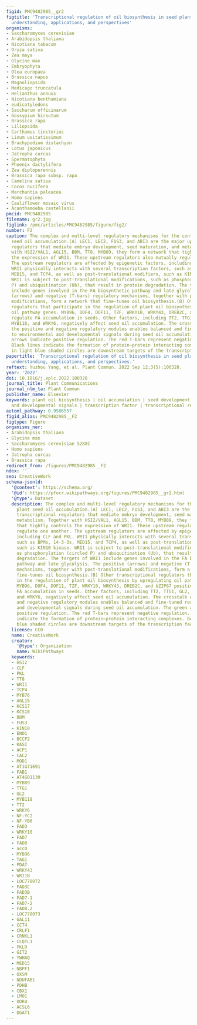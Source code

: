 ```yaml
---
figid: PMC9482985__gr2
figtitle: 'Transcriptional regulation of oil biosynthesis in seed plants: Current
  understanding, applications, and perspectives'
organisms:
- Saccharomyces cerevisiae
- Arabidopsis thaliana
- Nicotiana tabacum
- Oryza sativa
- Zea mays
- Glycine max
- Embryophyta
- Olea europaea
- Brassica napus
- Magnoliopsida
- Medicago truncatula
- Helianthus annuus
- Nicotiana benthamiana
- eudicotyledons
- Saccharum officinarum
- Gossypium hirsutum
- Brassica rapa
- Liliopsida
- Carthamus tinctorius
- Linum usitatissimum
- Brachypodium distachyon
- Lotus japonicus
- Jatropha curcas
- Spermatophyta
- Phoenix dactylifera
- Zea diploperennis
- Brassica rapa subsp. rapa
- Camelina sativa
- Cocos nucifera
- Marchantia paleacea
- Homo sapiens
- Cauliflower mosaic virus
- Acanthamoeba castellanii
pmcid: PMC9482985
filename: gr2.jpg
figlink: /pmc/articles/PMC9482985/figure/fig2/
number: F2
caption: The complex and multi-level regulatory mechanisms for the control of plant
  seed oil accumulation.(A) LEC1, LEC2, FUS3, and ABI3 are the major upstream transcriptional
  regulators that mediate embryo development, seed maturation, and metabolism. Together
  with HSI2/VAL1, AGL15, BBM, TT8, MYB89, they form a network that tightly controls
  the expression of WRI1. These upstream regulators also mutually regulate one another.
  The upstream regulators are affected by epigenetic factors, including CLF and PKL.
  WRI1 physically interacts with several transcription factors, such as BPMs, 14-3-3s,
  MED15, and TCP4, as well as post-translational modifiers, such as KIN10 kinase.
  WRI1 is subject to post-translational modifications, such as phosphorylation (circled
  P) and ubiquitination (Ub), that result in protein degradation. The targets of WRI1
  include genes involved in the FA biosynthetic pathway and late glycolysis. The positive
  (arrows) and negative (T-bars) regulatory mechanisms, together with post-translational
  modifications, form a network that fine-tunes oil biosynthesis.(B) Other transcriptional
  regulators that participate in the regulation of plant oil biosynthesis by upregulating
  oil pathway genes. MYB96, DOF4, DOF11, TZF, WRKY10, WRKY43, DREB2C, and bZIP67 positively
  regulate FA accumulation in seeds. Other factors, including TT2, TTG1, GL2, MYB76,
  MYB118, and WRKY6, negatively affect seed oil accumulation. The crosstalk among
  the positive and negative regulatory modules enables balanced and fine-tuned responses
  to environmental and developmental signals during seed oil accumulation. The green
  arrows indicate positive regulation. The red T-bars represent negative regulation.
  Black lines indicate the formation of protein–protein interacting complexes. Genes
  in light blue shaded circles are downstream targets of the transcription factors.
papertitle: 'Transcriptional regulation of oil biosynthesis in seed plants: Current
  understanding, applications, and perspectives.'
reftext: Yuzhou Yang, et al. Plant Commun. 2022 Sep 12;3(5):100328.
year: '2022'
doi: 10.1016/j.xplc.2022.100328
journal_title: Plant Communications
journal_nlm_ta: Plant Commun
publisher_name: Elsevier
keywords: plant oil biosynthesis | oil accumulation | seed development | environmental
  and developmental signals | transcription factor | transcriptional regulation
automl_pathway: 0.9506557
figid_alias: PMC9482985__F2
figtype: Figure
organisms_ner:
- Arabidopsis thaliana
- Glycine max
- Saccharomyces cerevisiae S288C
- Homo sapiens
- Jatropha curcas
- Brassica rapa
redirect_from: /figures/PMC9482985__F2
ndex: ''
seo: CreativeWork
schema-jsonld:
  '@context': https://schema.org/
  '@id': https://pfocr.wikipathways.org/figures/PMC9482985__gr2.html
  '@type': Dataset
  description: The complex and multi-level regulatory mechanisms for the control of
    plant seed oil accumulation.(A) LEC1, LEC2, FUS3, and ABI3 are the major upstream
    transcriptional regulators that mediate embryo development, seed maturation, and
    metabolism. Together with HSI2/VAL1, AGL15, BBM, TT8, MYB89, they form a network
    that tightly controls the expression of WRI1. These upstream regulators also mutually
    regulate one another. The upstream regulators are affected by epigenetic factors,
    including CLF and PKL. WRI1 physically interacts with several transcription factors,
    such as BPMs, 14-3-3s, MED15, and TCP4, as well as post-translational modifiers,
    such as KIN10 kinase. WRI1 is subject to post-translational modifications, such
    as phosphorylation (circled P) and ubiquitination (Ub), that result in protein
    degradation. The targets of WRI1 include genes involved in the FA biosynthetic
    pathway and late glycolysis. The positive (arrows) and negative (T-bars) regulatory
    mechanisms, together with post-translational modifications, form a network that
    fine-tunes oil biosynthesis.(B) Other transcriptional regulators that participate
    in the regulation of plant oil biosynthesis by upregulating oil pathway genes.
    MYB96, DOF4, DOF11, TZF, WRKY10, WRKY43, DREB2C, and bZIP67 positively regulate
    FA accumulation in seeds. Other factors, including TT2, TTG1, GL2, MYB76, MYB118,
    and WRKY6, negatively affect seed oil accumulation. The crosstalk among the positive
    and negative regulatory modules enables balanced and fine-tuned responses to environmental
    and developmental signals during seed oil accumulation. The green arrows indicate
    positive regulation. The red T-bars represent negative regulation. Black lines
    indicate the formation of protein–protein interacting complexes. Genes in light
    blue shaded circles are downstream targets of the transcription factors.
  license: CC0
  name: CreativeWork
  creator:
    '@type': Organization
    name: WikiPathways
  keywords:
  - HSI2
  - CLF
  - PKL
  - TT8
  - WRI1
  - TCP4
  - MYB76
  - AGL15
  - KCS17
  - KCS18
  - BBM
  - FUS3
  - KIN10
  - ENO1
  - BCCP2
  - KASI
  - ACP1
  - CAC2
  - MOD1
  - AT1G71691
  - FAB1
  - AT4G01130
  - MYB89
  - TTG1
  - GL2
  - MYB118
  - TT2
  - WRKY6
  - NF-YC2
  - NF-YB6
  - FAD3
  - WRKY10
  - FAD7
  - FAD8
  - accD
  - MYB96
  - TAG1
  - PDAT
  - WRKY43
  - WRI1B
  - LOC778072
  - FAD3C
  - FAD3B
  - FAD7-1
  - FAD7-2
  - FAD8.2
  - LOC778073
  - GAL11
  - CCT4
  - CRLF1
  - CRNKL1
  - CLQTL1
  - PKLR
  - GIT2
  - YWHAQ
  - MED15
  - NBPF1
  - OXSM
  - NDUFAB1
  - PDHB
  - CBX1
  - LMO1
  - ODR4
  - ACSL6
  - DGAT1
---
```


